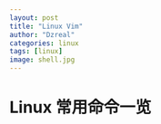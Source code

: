 ```yaml
---
layout: post
title: "Linux Vim"
author: "Dzreal"
categories: linux
tags: [linux]
image: shell.jpg
---
```


# Linux 常用命令一览
